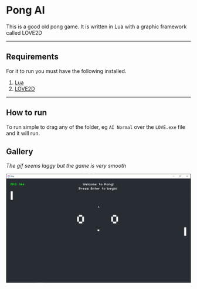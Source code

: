 # Pong AI
This is a good old pong game. It is written in Lua with a graphic framework called LOVE2D
___

## Requirements
For it to run you must have the following installed.

1. [Lua](https://www.lua.org/download.html)
2. [LOVE2D](https://love2d.org/)
___

## How to run
To run simple to drag any of the folder, eg `AI Normal` over the `LOVE.exe` file and it will run.

## Gallery
*The gif seems laggy but the game is very smooth*

![Playing](images/pong.gif)